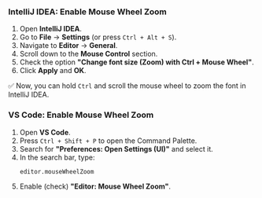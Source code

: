 ### **IntelliJ IDEA: Enable Mouse Wheel Zoom**
1. Open **IntelliJ IDEA**.
2. Go to **File** → **Settings** (or press `Ctrl + Alt + S`).
3. Navigate to **Editor** → **General**.
4. Scroll down to the **Mouse Control** section.
5. Check the option **"Change font size (Zoom) with Ctrl + Mouse Wheel"**.
6. Click **Apply** and **OK**.

✅ Now, you can hold `Ctrl` and scroll the mouse wheel to zoom the font in IntelliJ IDEA.

### **VS Code: Enable Mouse Wheel Zoom**
1. Open **VS Code**.
2. Press `Ctrl + Shift + P` to open the Command Palette.
3. Search for **"Preferences: Open Settings (UI)"** and select it.
4. In the search bar, type:  
   ```
   editor.mouseWheelZoom
   ```
5. Enable (check) **"Editor: Mouse Wheel Zoom"**.
